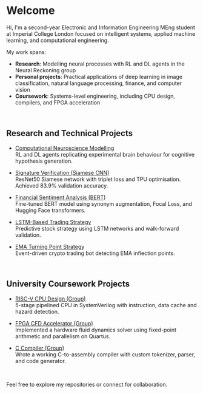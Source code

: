 # Welcome

Hi, I'm a second-year Electronic and Information Engineering MEng student at Imperial College London focused on intelligent systems, applied machine learning, and computational engineering.<br>

My work spans:
- **Research**: Modelling neural processes with RL and DL agents in the Neural Reckoning group
- **Personal projects**: Practical applications of deep learning in image classification, natural language processing, finance, and computer vision
- **Coursework**: Systems-level engineering, including CPU design, compilers, and FPGA acceleration

<br>

## Research and Technical Projects

- [Computational Neuroscience Modelling](https://github.com/C-Gibson20/computational-neuroscience-modelling)  
  RL and DL agents replicating experimental brain behaviour for cognitive hypothesis generation.

- [Signature Verification (Siamese CNN)](https://github.com/C-Gibson20/signature-verification)  
  ResNet50 Siamese network with triplet loss and TPU optimisation. Achieved 83.9% validation accuracy.

- [Financial Sentiment Analysis (BERT)](https://github.com/C-Gibson20/financial-sentiment-analysis)  
  Fine-tuned BERT model using synonym augmentation, Focal Loss, and Hugging Face transformers.

- [LSTM-Based Trading Strategy](https://github.com/C-Gibson20/lstm-strategy)  
  Predictive stock strategy using LSTM networks and walk-forward validation.

- [EMA Turning Point Strategy](https://github.com/C-Gibson20/ema-turning-point-strategy)  
  Event-driven crypto trading bot detecting EMA inflection points.

<br>

## University Coursework Projects

- [RISC-V CPU Design (Group)](https://github.com/C-Gibson20/RISC-V-Team17-CPU)  
  5-stage pipelined CPU in SystemVerilog with instruction, data cache and hazard detection.

- [FPGA CFD Accelerator (Group)](https://github.com/C-Gibson20/FPGA-Computational-Fluid-Dynamics-Accelerator)  
  Implemented a hardware fluid dynamics solver using fixed-point arithmetic and parallelism on Quartus.

- [C Compiler (Group)](https://github.com/C-Gibson20/C-Compiler)  
  Wrote a working C-to-assembly compiler with custom tokenizer, parser, and code generator.

<br>

Feel free to explore my repositories or connect for collaboration.
